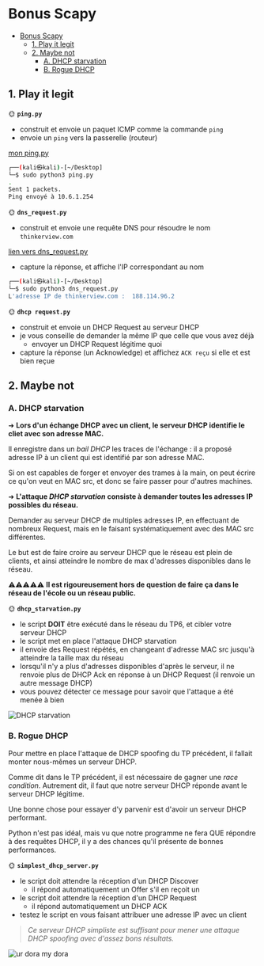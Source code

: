 # Bonus Scapy

- [Bonus Scapy](#bonus-scapy)
  - [1. Play it legit](#1-play-it-legit)
  - [2. Maybe not](#2-maybe-not)
    - [A. DHCP starvation](#a-dhcp-starvation)
    - [B. Rogue DHCP](#b-rogue-dhcp)

## 1. Play it legit

🌞 **`ping.py`**

- construit et envoie un paquet ICMP comme la commande `ping`
- envoie un `ping` vers la passerelle (routeur)

[mon ping.py](ping.py)

```zsh
┌──(kali㉿kali)-[~/Desktop]
└─$ sudo python3 ping.py 
.
Sent 1 packets.
Ping envoyé à 10.6.1.254
```

🌞 **`dns_request.py`**

- construit et envoie une requête DNS pour résoudre le nom `thinkerview.com`

[lien vers dns_request.py](./dns_request.py)

- capture la réponse, et affiche l'IP correspondant au nom

```zsh
┌──(kali㉿kali)-[~/Desktop]
└─$ sudo python3 dns_request.py
L'adresse IP de thinkerview.com :  188.114.96.2
```

🌞 **`dhcp request.py`**

- construit et envoie un DHCP Request au serveur DHCP
- je vous conseille de demander la même IP que celle que vous avez déjà
  - envoyer un DHCP Request légitime quoi
- capture la réponse (un Acknowledge) et affichez `ACK reçu` si elle et est bien reçue

## 2. Maybe not

### A. DHCP starvation

➜ **Lors d'un échange DHCP avec un client, le serveur DHCP identifie le cliet avec son adresse MAC.**

Il enregistre dans un *bail DHCP* les traces de l'échange : il a proposé adresse IP à un client qui est identifié par son adresse MAC.

Si on est capables de forger et envoyer des trames à la main, on peut écrire ce qu'on veut en MAC src, et donc se faire passer pour d'autres machines.

➜ **L'attaque *DHCP starvation* consiste à demander toutes les adresses IP possibles du réseau.**

Demander au serveur DHCP de multiples adresses IP, en effectuant de nombreux Request, mais en le faisant systématiquement avec des MAC src différentes.

Le but est de faire croire au serveur DHCP que le réseau est plein de clients, et ainsi atteindre le nombre de max d'adresses disponibles dans le réseau.

⚠️⚠️⚠️⚠️⚠️ **Il est rigoureusement hors de question de faire ça dans le réseau de l'école ou un réseau public.**

🌞 **`dhcp_starvation.py`**

- le script **DOIT** être exécuté dans le réseau du TP6, et cibler votre serveur DHCP
- le script met en place l'attaque DHCP starvation
- il envoie des Request répétés, en changeant d'adresse MAC src jusqu'à atteindre la taille max du réseau
- lorsqu'il n'y a plus d'adresses disponibles d'après le serveur, il ne renvoie plus de DHCP Ack en réponse à un DHCP Request (il renvoie un autre message DHCP)
- vous pouvez détecter ce message pour savoir que l'attaque a été menée à bien

![DHCP starvation](./img/ate_all_ip.png)

### B. Rogue DHCP

Pour mettre en place l'attaque de DHCP spoofing du TP précédent, il fallait monter nous-mêmes un serveur DHCP.

Comme dit dans le TP précédent, il est nécessaire de gagner une *race condition*. Autrement dit, il faut que notre serveur DHCP réponde avant le serveur DHCP légitime.

Une bonne chose pour essayer d'y parvenir est d'avoir un serveur DHCP performant.

Python n'est pas idéal, mais vu que notre programme ne fera QUE répondre à des requêtes DHCP, il y a des chances qu'il présente de bonnes performances.

🌞 **`simplest_dhcp_server.py`**

- le script doit attendre la réception d'un DHCP Discover
  - il répond automatiquement un Offer s'il en reçoit un
- le script doit attendre la réception d'un DHCP Request
  - il répond automatiquement un DHCP ACK
- testez le script en vous faisant attribuer une adresse IP avec un client

> *Ce serveur DHCP simpliste est suffisant pour mener une attaque DHCP spoofing avec d'assez bons résultats.*

![ur dora my dora](./img/urdora.jpg)